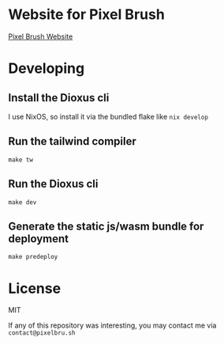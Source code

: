 # Website for Pixel Brush
[Pixel Brush Website](https://pixelbru.sh)

# Developing
## Install the Dioxus cli 
I use NixOS, so install it via the bundled flake like
`nix develop`

## Run the tailwind compiler
`make tw`

## Run the Dioxus cli
`make dev`

## Generate the static js/wasm bundle for deployment
`make predeploy`

# License
MIT

If any of this repository was interesting, you may contact me via `contact@pixelbru.sh`
